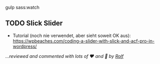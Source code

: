 gulp sass:watch


## TODO Slick Slider

- Tutorial (noch nie verwendet, aber sieht soweit OK aus): https://wpbeaches.com/coding-a-slider-with-slick-and-acf-pro-in-wordpress/
   

*...reviewed and commented with lots of :heart: and :kiss: by [Rolf](https://github.com/kunstwort)*